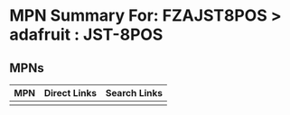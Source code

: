 



# MPN Summary For: FZAJST8POS > adafruit : JST-8POS

## MPNs
  

|MPN|Direct Links|Search Links|
| :--- | :--- | :--- |
||||

